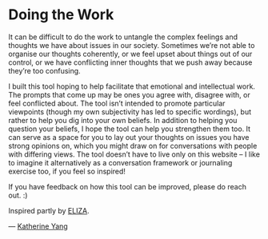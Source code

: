 # Doing the Work

It can be difficult to do the work to untangle the complex feelings and thoughts we have about issues in our society. Sometimes we’re not able to organise our thoughts coherently, or we feel upset about things out of our control, or we have conflicting inner thoughts that we push away because they’re too confusing.

I built this tool hoping to help facilitate that emotional and intellectual work. The prompts that come up may be ones you agree with, disagree with, or feel conflicted about. The tool isn’t intended to promote particular viewpoints (though my own subjectivity has led to specific wordings), but rather to help you dig into your own beliefs. In addition to helping you question your beliefs, I hope the tool can help you strengthen them too. It can serve as a space for you to lay out your thoughts on issues you have strong opinions on, which you might draw on for conversations with people with differing views. The tool doesn’t have to live only on this website – I like to imagine it alternatively as a conversation framework or journaling exercise too, if you feel so inspired!

If you have feedback on how this tool can be improved, please do reach out. :)

Inspired partly by [ELIZA](https://en.wikipedia.org/wiki/ELIZA).

— [Katherine Yang](https://whykatherine.github.io)